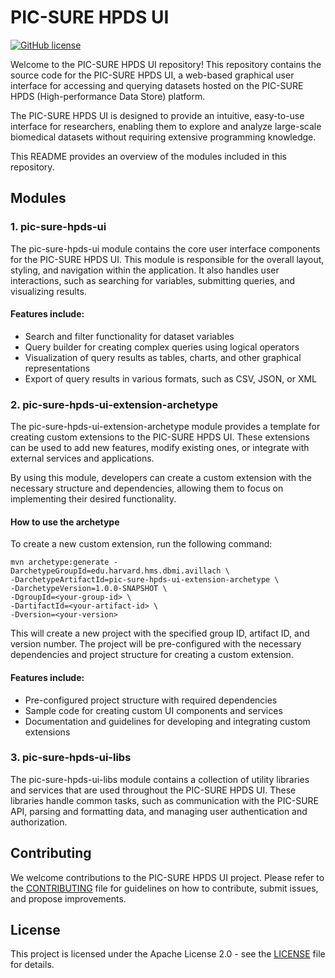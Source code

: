 # PIC-SURE HPDS UI
[![GitHub license](https://img.shields.io/github/license/hms-dbmi/pic-sure-hpds-ui)](https://github.com/hms-dbmi/pic-sure-hpds-ui/blob/master/LICENSE)

Welcome to the PIC-SURE HPDS UI repository! This repository contains the source code for the PIC-SURE HPDS UI, a web-based graphical user interface for accessing and querying datasets hosted on the PIC-SURE HPDS (High-performance Data Store) platform.

The PIC-SURE HPDS UI is designed to provide an intuitive, easy-to-use interface for researchers, enabling them to explore and analyze large-scale biomedical datasets without requiring extensive programming knowledge.

This README provides an overview of the modules included in this repository.

## Modules
### 1. pic-sure-hpds-ui
The pic-sure-hpds-ui module contains the core user interface components for the PIC-SURE HPDS UI. This module is responsible for the overall layout, styling, and navigation within the application. It also handles user interactions, such as searching for variables, submitting queries, and visualizing results.

#### Features include:

- Search and filter functionality for dataset variables
- Query builder for creating complex queries using logical operators
- Visualization of query results as tables, charts, and other graphical representations
- Export of query results in various formats, such as CSV, JSON, or XML

### 2. pic-sure-hpds-ui-extension-archetype
The pic-sure-hpds-ui-extension-archetype module provides a template for creating custom extensions to the PIC-SURE HPDS UI. These extensions can be used to add new features, modify existing ones, or integrate with external services and applications.

By using this module, developers can create a custom extension with the necessary structure and dependencies, allowing them to focus on implementing their desired functionality.

#### How to use the archetype
To create a new custom extension, run the following command:

```
mvn archetype:generate -DarchetypeGroupId=edu.harvard.hms.dbmi.avillach \
-DarchetypeArtifactId=pic-sure-hpds-ui-extension-archetype \
-DarchetypeVersion=1.0.0-SNAPSHOT \
-DgroupId=<your-group-id> \
-DartifactId=<your-artifact-id> \
-Dversion=<your-version>
```

This will create a new project with the specified group ID, artifact ID, and version number. The project will be pre-configured with the necessary dependencies and project structure for creating a custom extension.

#### Features include:

- Pre-configured project structure with required dependencies
- Sample code for creating custom UI components and services
- Documentation and guidelines for developing and integrating custom extensions

### 3. pic-sure-hpds-ui-libs
The pic-sure-hpds-ui-libs module contains a collection of utility libraries and services that are used throughout the PIC-SURE HPDS UI. These libraries handle common tasks, such as communication with the PIC-SURE API, parsing and formatting data, and managing user authentication and authorization.

## Contributing
We welcome contributions to the PIC-SURE HPDS UI project. Please refer to the [CONTRIBUTING](https://github.com/hms-dbmi/pic-sure-all-in-one/blob/master/CONTRIBUTING.md) file for guidelines on how to contribute, submit issues, and propose improvements.

## License
This project is licensed under the Apache License 2.0 - see the [LICENSE](https://github.com/hms-dbmi/pic-sure-hpds-ui/blob/master/LICENSE) file for details.
